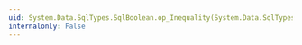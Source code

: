 ```yaml
---
uid: System.Data.SqlTypes.SqlBoolean.op_Inequality(System.Data.SqlTypes.SqlBoolean,System.Data.SqlTypes.SqlBoolean)
internalonly: False
---
```

